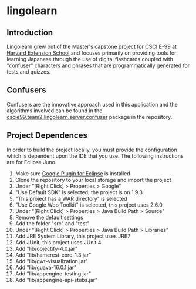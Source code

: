# lingolearn

## Introduction
Lingolearn grew out of the Master's capstone project for [CSCI E-99](http://www.extension.harvard.edu/courses/software-engineering) 
at [Harvard Extension School](http://www.extension.harvard.edu/) and focuses primarily on providing tools for learning 
Japanese through the use of digital flashcards coupled with "confuser" characters and phrases that are programmatically 
generated for tests and quizzes.

## Confusers
Confusers are the innovative approach used in this application and the algorithms involved can be found in the 
[cscie99.team2.lingolearn.server.confuser](src/cscie99/team2/lingolearn/server/confuser) package in the repository.

## Project Dependences
In order to build the project locally, you must provide the configuration which is dependent upon the IDE that you use.
The following instructions are for Eclipse Juno.

1. Make sure [Google Plugin for Eclipse](https://developers.google.com/eclipse/) is installed
2. Clone the repository to your local storage and import the project
3. Under "[Right Click] > Properties > Google" 
  1. "Use Default SDK" is selected, the project is on 1.9.3
  2. "This project has a WAR directory" is selected
  3. "Use Google Web Toolkit" is selected, this project uses 2.6.0
4. Under "[Right Click] > Properties > Java Build Path > Source"
  1. Remove the default settings
  2. Add the folder "src" and "test"
5. Under "[Right Click] > Properties > Java Build Path > Libraries"
  1. Add JRE System Library, this project uses JRE7
  2. Add JUnit, this project uses JUnit 4
  3. Add "lib/objectify-4.0.jar"
  4. Add "lib/hamcrest-core-1.3.jar"
  5. Add "lib/gwt-visualization.jar"
  6. Add "lib/guava-16.0.1.jar"
  7. Add "lib/appengine-testing.jar"
  8. Add "lib/appengine-api-stubs.jar"
  
